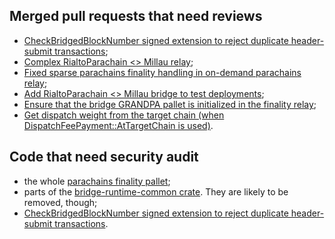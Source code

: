 ## Merged pull requests that need reviews

- [CheckBridgedBlockNumber signed extension to reject duplicate header-submit transactions](https://github.com/paritytech/parity-bridges-common/pull/1352);
- [Complex RialtoParachain <> Millau relay](https://github.com/paritytech/parity-bridges-common/pull/1405);
- [Fixed sparse parachains finality handling in on-demand parachains relay](https://github.com/paritytech/parity-bridges-common/pull/1419);
- [Add RialtoParachain <> Millau bridge to test deployments](https://github.com/paritytech/parity-bridges-common/pull/1412);
- [Ensure that the bridge GRANDPA pallet is initialized in the finality relay](https://github.com/paritytech/parity-bridges-common/pull/1423);
- [Get dispatch weight from the target chain (when DispatchFeePayment::AtTargetChain is used)](https://github.com/paritytech/parity-bridges-common/pull/1430).

## Code that need security audit

- the whole [parachains finality pallet](./modules/parachains);
- parts of the [bridge-runtime-common crate](./bin/runtime-common). They are likely to be removed, though;
- [CheckBridgedBlockNumber signed extension to reject duplicate header-submit transactions](https://github.com/paritytech/parity-bridges-common/pull/1352).